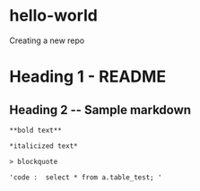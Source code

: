 # hello-world
Creating a new repo 


# Heading 1 - README 
## Heading 2 -- Sample markdown
   


    **bold text**

    *italicized text*

    > blockquote

    'code :  select * from a.table_test; '
